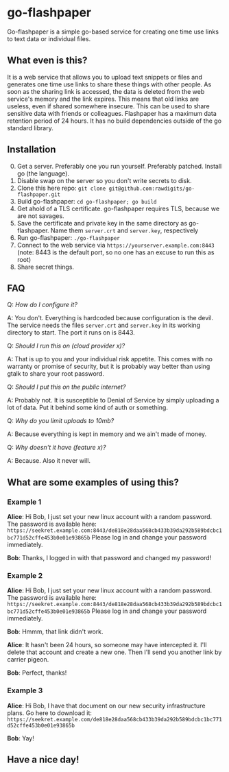 # go-flashpaper
Go-flashpaper is a simple go-based service for creating one time use links to text data or individual files.

## What even is this?

It is a web service that allows you to upload text snippets or files and generates one time use links to share these things with other people. As soon as the sharing link is accessed, the data is deleted from the web service's memory and the link expires. This means that old links are useless, even if shared somewhere insecure. This can be used to share sensitive data with friends or colleagues. Flashpaper has a maximum data retention period of 24 hours. It has no build dependencies outside of the go standard library.

## Installation

0. Get a server. Preferably one you run yourself. Preferably patched. Install go (the language).
1. Disable swap on the server so you don't write secrets to disk.
2. Clone this here repo: `git clone git@github.com:rawdigits/go-flashpaper.git`
3. Build go-flashpaper: `cd go-flashpaper; go build`
4. Get ahold of a TLS certificate. go-flashpaper requires TLS, because we are not savages.
5. Save the certificate and private key in the same directory as go-flashpaper. Name them `server.crt` and `server.key`, respectively
6. Run go-flashpaper: `./go-flashpaper`
7. Connect to the web service via `https://yourserver.example.com:8443` (note: 8443 is the default port, so no one has an excuse to run this as root)
8. Share secret things.
 
## FAQ

Q: *How do I configure it?*

A: You don't. Everything is hardcoded because configuration is the devil. The service needs the files `server.crt` and `server.key` in its working directory to start. The port it runs on is 8443.

Q: *Should I run this on (cloud provider x)?*

A: That is up to you and your individual risk appetite. This comes with no warranty or promise of security, but it is probably way better than using gtalk to share your root password.

Q: *Should I put this on the public internet?*

A: Probably not. It is susceptible to Denial of Service by simply uploading a lot of data. Put it behind some kind of auth or something.

Q: *Why do you limit uploads to 10mb?*

A: Because everything is kept in memory and we ain't made of money.

Q: *Why doesn't it have (feature x)?*

A: Because. Also it never will.

## What are some examples of using this?

### Example 1

**Alice**: Hi Bob, I just set your new linux account with a random password. The password is available here: `https://seekret.example.com:8443/de818e28daa568cb433b39da292b589bdcbc1bc771d52cffe453b0e01e93865b` Please log in and change your password immediately.

**Bob**: Thanks, I logged in with that password and changed my password!

### Example 2

**Alice**: Hi Bob, I just set your new linux account with a random password. The password is available here: `https://seekret.example.com:8443/de818e28daa568cb433b39da292b589bdcbc1bc771d52cffe453b0e01e93865b` Please log in and change your password immediately.

**Bob**: Hmmm, that link didn't work.

**Alice**: It hasn't been 24 hours, so someone may have intercepted it. I'll delete that account and create a new one. Then I'll send you another link by carrier pigeon.

**Bob**: Perfect, thanks!

### Example 3

**Alice**: Hi Bob, I have that document on our new security infrastructure plans. Go here to download it: `https://seekret.example.com/de818e28daa568cb433b39da292b589bdcbc1bc771d52cffe453b0e01e93865b`

**Bob**: Yay!

## Have a nice day!
